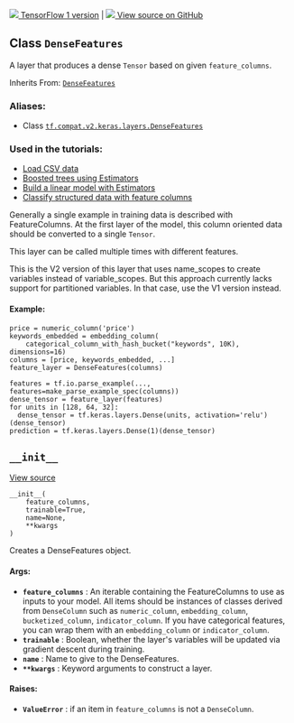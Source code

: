[ ![](https://tensorflow.google.cn/images/tf_logo_32px.png) TensorFlow 1
version](/versions/r1.15/api_docs/python/tf/keras/layers/DenseFeatures) |  [
![](https://tensorflow.google.cn/images/GitHub-Mark-32px.png) View source on
GitHub
](https://github.com/tensorflow/tensorflow/blob/r2.0/tensorflow/python/feature_column/dense_features_v2.py#L28-L93)  
  
  
## Class `DenseFeatures`

A layer that produces a dense `Tensor` based on given `feature_columns`.

Inherits From:
[`DenseFeatures`](https://tensorflow.google.cn/api_docs/python/tf/compat/v1/keras/layers/DenseFeatures)

### Aliases:

  * Class [`tf.compat.v2.keras.layers.DenseFeatures`](/api_docs/python/tf/keras/layers/DenseFeatures)

### Used in the tutorials:

  * [Load CSV data](https://tensorflow.google.cn/tutorials/load_data/csv)
  * [Boosted trees using Estimators](https://tensorflow.google.cn/tutorials/estimator/boosted_trees)
  * [Build a linear model with Estimators](https://tensorflow.google.cn/tutorials/estimator/linear)
  * [Classify structured data with feature columns](https://tensorflow.google.cn/tutorials/structured_data/feature_columns)

Generally a single example in training data is described with FeatureColumns.
At the first layer of the model, this column oriented data should be converted
to a single `Tensor`.

This layer can be called multiple times with different features.

This is the V2 version of this layer that uses name_scopes to create variables
instead of variable_scopes. But this approach currently lacks support for
partitioned variables. In that case, use the V1 version instead.

#### Example:

    
    
    price = numeric_column('price')
    keywords_embedded = embedding_column(
        categorical_column_with_hash_bucket("keywords", 10K), dimensions=16)
    columns = [price, keywords_embedded, ...]
    feature_layer = DenseFeatures(columns)
    
    features = tf.io.parse_example(..., features=make_parse_example_spec(columns))
    dense_tensor = feature_layer(features)
    for units in [128, 64, 32]:
      dense_tensor = tf.keras.layers.Dense(units, activation='relu')(dense_tensor)
    prediction = tf.keras.layers.Dense(1)(dense_tensor)
    

## `__init__`

[View
source](https://github.com/tensorflow/tensorflow/blob/r2.0/tensorflow/python/feature_column/dense_features_v2.py#L58-L85)

    
    
    __init__(
        feature_columns,
        trainable=True,
        name=None,
        **kwargs
    )
    

Creates a DenseFeatures object.

#### Args:

  * **`feature_columns`** : An iterable containing the FeatureColumns to use as inputs to your model. All items should be instances of classes derived from `DenseColumn` such as `numeric_column`, `embedding_column`, `bucketized_column`, `indicator_column`. If you have categorical features, you can wrap them with an `embedding_column` or `indicator_column`.
  * **`trainable`** : Boolean, whether the layer's variables will be updated via gradient descent during training.
  * **`name`** : Name to give to the DenseFeatures.
  * **`**kwargs`** : Keyword arguments to construct a layer.

#### Raises:

  * **`ValueError`** : if an item in `feature_columns` is not a `DenseColumn`.

